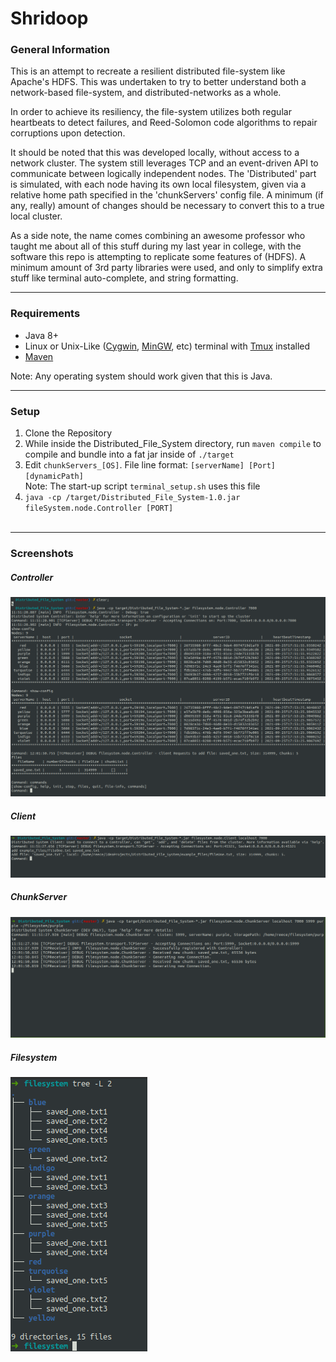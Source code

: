 # Shridoop


### General Information
<p>
This is an attempt to recreate a resilient distributed file-system like Apache's HDFS. This was undertaken 
to try to better understand both a network-based file-system, and distributed-networks as a whole.

In order to achieve its resiliency, the file-system utilizes both regular heartbeats to detect failures, and 
Reed-Solomon code algorithms to repair corruptions upon detection. 

It should be noted that this was developed locally, without access to a network 
cluster. The system still leverages TCP and an event-driven API to communicate
between logically independent nodes. The 'Distributed' part is simulated, with each node 
having its own local filesystem, given via a relative home path specified in the 'chunkServers' config file.
A minimum (if any, really) amount of changes should be necessary to convert this 
to a true local cluster.

As a side note, the name comes combining an awesome professor who taught me about all of this stuff during my last year 
in college, with the software this repo is attempting to replicate some features of (HDFS). A minimum amount of 3rd 
party libraries were used, and only to simplify extra stuff like terminal auto-complete, and string formatting.
</p>

---

### Requirements
-  Java 8+
-  Linux or Unix-Like ([Cygwin](https://www.cygwin.com/), [MinGW](https://www.mingw-w64.org/), etc) terminal with 
[Tmux](https://github.com/tmux/tmux/wiki) installed
- [Maven](https://maven.apache.org/)  
  
Note: Any operating system should work given that this is Java. 

---
### Setup

1.  Clone the Repository
2.  While inside the Distributed_File_System directory, run `maven compile` to compile and bundle into a fat jar
inside of `./target`
3.  Edit `chunkServers_[OS]`. File line format: `[serverName] [Port] [dynamicPath]`  
    Note: The start-up script `terminal_setup.sh` uses this file
4.  `java -cp /target/Distributed_File_System-1.0.jar fileSystem.node.Controller [PORT]`
<br><br>

--- 
### Screenshots

##### Controller  
![](image/terminal_controller.png?raw=true)

##### Client  
![](image/terminal_client.png?raw=true)

##### ChunkServer  
![](image/terminal_chunk_server_yellow.png?raw=true)

##### Filesystem  
![](image/filesystem_result.png?raw=true)